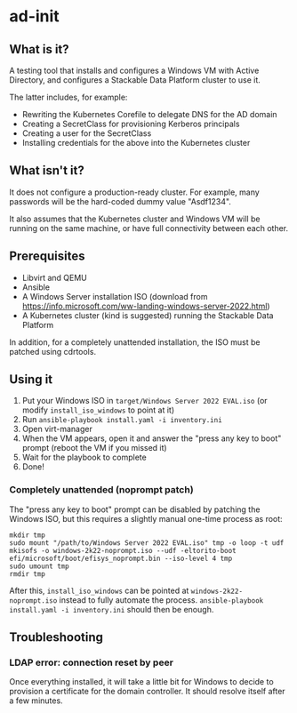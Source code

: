 # ad-init

## What is it?

A testing tool that installs and configures a Windows VM with Active Directory, and configures a Stackable Data Platform
cluster to use it.

The latter includes, for example:

- Rewriting the Kubernetes Corefile to delegate DNS for the AD domain
- Creating a SecretClass for provisioning Kerberos principals
- Creating a user for the SecretClass
- Installing credentials for the above into the Kubernetes cluster

## What isn't it?

It does not configure a production-ready cluster. For example, many passwords will be the hard-coded dummy value "Asdf1234".

It also assumes that the Kubernetes cluster and Windows VM will be running on the same machine, or have full connectivity between each other.

## Prerequisites

- Libvirt and QEMU
- Ansible
- A Windows Server installation ISO (download from https://info.microsoft.com/ww-landing-windows-server-2022.html)
- A Kubernetes cluster (kind is suggested) running the Stackable Data Platform

In addition, for a completely unattended installation, the ISO must be patched using cdrtools.

## Using it

1. Put your Windows ISO in `target/Windows Server 2022 EVAL.iso` (or modify `install_iso_windows` to point at it)
2. Run `ansible-playbook install.yaml -i inventory.ini`
3. Open virt-manager
4. When the VM appears, open it and answer the "press any key to boot" prompt (reboot the VM if you missed it)
5. Wait for the playbook to complete
6. Done!

### Completely unattended (noprompt patch)

The "press any key to boot" prompt can be disabled by patching the Windows ISO, but this requires a slightly manual one-time process as root:

```shell
mkdir tmp
sudo mount "/path/to/Windows Server 2022 EVAL.iso" tmp -o loop -t udf
mkisofs -o windows-2k22-noprompt.iso --udf -eltorito-boot efi/microsoft/boot/efisys_noprompt.bin --iso-level 4 tmp
sudo umount tmp
rmdir tmp
```

After this, `install_iso_windows` can be pointed at `windows-2k22-noprompt.iso` instead to fully automate the process. `ansible-playbook install.yaml -i inventory.ini` should then be enough.

## Troubleshooting

### LDAP error: connection reset by peer

Once everything installed, it will take a little bit for Windows to decide to provision a certificate for the domain controller. It should resolve itself after a few minutes.
